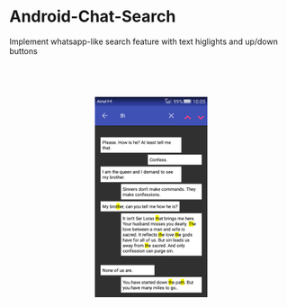 # Android-Chat-Search
Implement whatsapp-like search feature with text higlights and up/down buttons


<h1 align="center">
  <br>
  <a href=""><img src="docs/screenshot.png" alt="screenshot" width="200"></a>
</h1>

